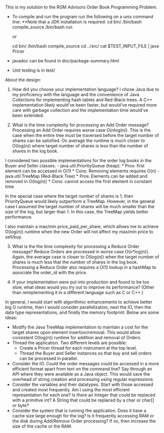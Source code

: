 This is my solution to the RGM Advisors Order Book Programming Problem. 

 + To compile and run the program run the following on a unix command line: **Note that a JDK installation is required.
    cd bin/
    /bin/bash compile_source
    /bin/bash run

    or 

    cd bin/
    /bin/bash compile_source
    cd ../src/
    cat $TEST_INPUT_FILE | java Pricer

 + javadoc can be found in doc/package-summary.html

 + Unit testing is in test/



About the design:
1. How did you choose your implementation language? 
I chose Java due to my proficiency with the language and the convenience of Java Collections for implementing hash tables and Red-Black trees. 
A C++ implementation likely would've been faster, but would've required more care with garbage collection and the implementation time
would've been extended.

2. What is the time complexity for processing an Add Order message?
Processing an Add Order requires worse case O(nlog(n)). This is the case when the entire tree must be traversed before the target
number of shares can be satisfied. On average the runtime is much closer to O(log(n)) where target number of shares is less than the
number of shares in the log book.

I considered two possible implementations for the order log books in the Buyer and Seller classes. 
    - java.util.PriorityQueue (heap): 
            * Pros:
                first element can be accessed in O(1)
            * Cons:
                Removing elements requires O(n)
    - java.util.TreeMap (Red-Black Tree)
            * Pros:
                Elements can be added and removed in O(log(n))
            * Cons:
                cannot access the first element in constant time
                
In the special case where the target number of shares is 1, then PriorityQueue would likely outperform a TreeMap. However, in the 
general case I assumed the target number of shares will be much smaller than the size of the log, but larger than 1. In this case,
the TreeMap yields better performance. 

I also maintain a max/min price_paid_per_share, which allows me to achieve O(log(n)) runtime when the new Order will not affect
my max/min price to sell/buy. 

3. What is the the time complexity for processing a Reduce Order message?
Reduce Orders are processed in worse case O(n*log(n)). Again, the average case is closer to O(log(n)) when the target number of
shares is much less that the number of shares in the log book. Processing a Reduce Order also requires a O(1) lookup in a hashMap to
associate the order_id with the price. 

4. If your implementation were put into production and found to be too slow, what ideas would you try out to improve its performance? (Other than reimplementing it in a different language such as C or C++.)

In general, I would start with algorithmic enhancements to achieve better big O runtime, then I would consider parallelization, next
the IO, then the data type representations, and finally the memory footprint. Below are some ideas:
 - Modify the Java TreeMap implementation to maintain a cost for the target shares upon element
   insertion/removal. This would allow consistent O(log(n)) runtime for addition and removal of Orders.
 - Thread the application. Two different levels are possible:
    * Create a Pricer thread for each instrument at the top level. 
    * Thread the Buyer and Seller instances so that buy and sell orders can be processed in parallel.
 - Consider the IO. Could the order messages could be accessed in a more efficient format apart from text on the command
   line? Say through an API where they were available as a Java object. This would save the overhead of string creation and
   processing using regular expressions.
 - Consider the variables and their datatypes. Start with those accessed and created most frequently. Am I using the most efficient
   representation for each one? Is there an Integer that could be replaced with a primitive int? A String that could be replaced
   by a char or char[] or byte?
 - Consider the system that is running the application. Does it have a cache size large enough for the log? Is it
   frequently accessing RAM or the disk during Add/Remove Order processing? If so, then increase the size of the cache or the RAM.

